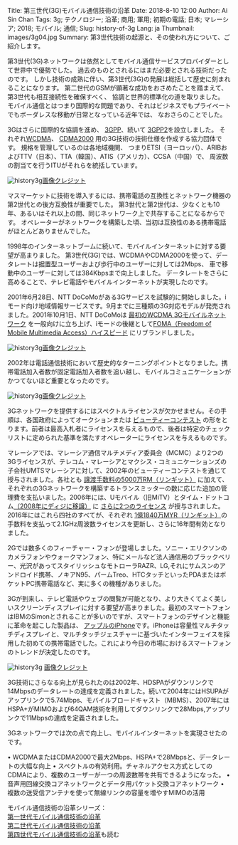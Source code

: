 Title: 第三世代(3G)モバイル通信技術の沿革
Date: 2018-8-10 12:00
Author: Ai Sin Chan
Tags: 3g; テクノロジー; 沿革; 商用; 軍用; 初期の電話; 日本; マレーシア; 2018; モバイル; 通信; 
Slug: history-of-3g
Lang: ja
Thumbnail: images/3g04.jpg
Summary: 第3世代技術の起源と、その使われ方について、ご紹介します。

第3世代(3G)ネットワークは依然としてモバイル通信サービスプロバイダーとして世界中で優勢でした。
過去のものとされるにはまだ必要とされる技術だったのです。
しかし技術の成熟に伴い、第3世代(3G)の発展は総括して歴史に刻まれることになります。
第二世代のGSMが顕著な成功をおさめたことを踏まえて、第3世代も相互接続性を確保すべく、
協調と世界的標準化の道を取りました。
モバイル通信とはつまり国際的な問題であり、それはビジネスでもプライベートでもボーダレスな移動が日常となっている近年では、
なおさらのことでした。

3Gはさらに国際的な協調を進め、 [3GPP](http://www.3gpp.org/)、続いて [3GPP2](https://www.3gpp2.org/)を設立しました。
それぞれ[WCDMA](http://www.3gpp.org/technologies/keywords-acronyms/104-w-cdma)、 
[CDMA2000](https://www.3gpp2.org/Public_html/News/2000418_NewsRelease.cfm)  用の3G技術の技術仕様を作成する協力団体です。
規格を管理しているのは各地域機関、
つまりETSI（ヨーロッパ）、ARIBおよびTTV（日本）、TTA（韓国）、ATIS（アメリカ）、CCSA（中国）で、
周波数の割当てを行うITUがそれらを統括しています。

![history3g](/images/3g01.gif)<a class="caption" href="http://www.3gpp.org/specifications/work-plan">画像クレジット</a>

マスマーケットに技術を導入するには、携帯電話の互換性とネットワーク機器の第2世代との後方互換性が重要でした。
第3世代と第2世代は、少なくとも10年、あるいはそれ以上の間、同じネットワーク上で共存することになるからです。
オペレーターがネットワークを構築した頃、当初は互換性のある携帯電話がほとんどありませんでした。

1998年のインターネットブームに続いて、モバイルインターネットに対する要望が高まりました。
第3世代(3G)では、WCDMAやCDMA2000を使って、データレートは据置型ユーザーおよび歩行中のユーザーに対しては2Mbps、
車で移動中のユーザーに対しては384Kbpsまで向上しました。
データレートをさらに高めることで、テレビ電話やモバイルインターネットが実現したのです。

2001年6月28日、NTT DoCoMoがある3Gサービスを試験的に開始しました。iモード向け地域情報サービスです。9月までに三種類の3G対応モデルが発売されました。2001年10月1日、NTT DoCoMoは [最初のWCDMA 3Gモバイルネットワーク](https://www.zdnet.com/article/worlds-first-3g-phone-network-goes-live/) を一般向けに立ち上げ、iモードの後継として[FOMA（Freedom of Mobile Multimedia Access）ハイスピード](https://web.archive.org/web/20090421060836/http:/www.nttdocomo.co.jp/service/func_tool/high_speed/) にリブランドしました。

![history3g](/images/3g02.jpg)<a class="caption" href="https://en.wikipedia.org/wiki/Freedom_of_Mobile_Multimedia_Access">画像クレジット</a>

2002年は電話通信技術において歴史的なターニングポイントとなりました。携帯電話加入者数が固定電話加入者数を追い越し、モバイルコミュニケーションがかつてないほど重要となったのです。

![history3g](/images/3g03.png)<a class="caption" href="https://www.itu.int/itunews/issue/2003/06/thirdgeneration.html">画像クレジット</a>


3Gネットワークを提供するにはスペクトルライセンスが欠かせません。その手順は、各国政府によってオークションまたは [ビューティーコンテスト](https://www.itu.int/itunews/issue/2003/06/thirdgeneration.html) の形をとります。前者は最高入札者にライセンスを与えるもので、後者は特定のチェックリストに定められた基準を満たすオペレーターにライセンスを与えるものです。


マレーシアでは、マレーシア通信マルチメディア委員会（MCMC）より2つの3Gライセンスが、テレコム・マレーシアとマクシス・コミュニケーションズの子会社UMTSマレーシアに対して、2002年のビューティーコンテストを通じて授与されました。各社とも [譲渡手数料の5000万RM（リンギット）](https://www.mcmc.gov.my/media/press-clippings/malaysia-awards-3g-licenses) に加えて、それぞれの3Gネットワークを構築するトランスミッターの数に応じた追加の管理費を支払いました。2006年には、Uモバイル（旧MiTV）とタイム・ドットコム[（2008年にディジに移譲）](http://www.digi.com.my/aboutus/media/press_release_detail.do?id=3980&page=2&year=2008) に [さらに2つのライセンス](https://www.zdnet.com/article/malaysia-gets-new-3g-operator/) が授与されました。2016年にはこれら四社のすべてが、それぞれ [1億1840万MYR（リンギット）](https://www.developingtelecoms.com/business/operator-news/7576-malaysian-operators-renew-2-1ghz-licences.html)の手数料を支払って2.1GHz周波数ライセンスを更新し、さらに16年間有効となりました。

2Gでは数多くのフィーチャー・フォンが登場しました。ソニー・エリクソンのカメラフォンやウォークマンフォン、特にメールなど法人通信用のブラックベリー、光沢があってスタイリッシュなモトローラRAZR、LG,それにサムスンのアンドロイド携帯、ノキアN95、パームTreo、HTCタッチといったPDAまたはポケットPC携帯電話など、実に多くの機種がありました。

3Gが到来し、テレビ電話やウェブの閲覧が可能となり、より大きくてよく美しいスクリーンディスプレイに対する要望が高まりました。最初のスマートフォンはIBMのSimonとされることが多いのですが、スマートフォンのデザインと機能に革命を起こした製品は、 [アップルのiPhone](https://ja.wikipedia.org/wiki/IPhone)です。iPhoneは容量性マルチタッチディスプレイと、マルチタッチジェスチャーに基づいたインターフェイスを採用した初めての携帯電話でした。これにより今日の市場におけるスマートフォンのトレンドが決定したのです。

![history3g](/images/3g04.jpg)
<a class="caption" href="https://www.firstpost.com/tech/photos/in-pictures-the-first-apple-iphone-to-iphone-x-heres-how-this-smartphone-has-evolved-over-the-years-4038589-2.html">画像クレジット</a>

3G技術にさらなる向上が見られたのは2002年、HDSPAがダウンリンクで14Mbpsのデータレートの達成を定義されました。続いて2004年にはHSUPAがアップリンクで5.74Mbps、モバイルブロードキャスト（MBMS）、2007年にはHSPA+がMIMOおよび64QAM技術を利用してダウンリンクで28Mbps,アップリンクで11Mbpsの達成を定義されました。

3Gネットワークでは次の点で向上し、モバイルインターネットを実現させたのです。

•	WCDMAまたはCDMA2000で最大2Mbps、HSPA+で28Mbpsと、データレートの大幅な向上
•	スペクトルの有効利用。チャネルアクセス方式としてのCDMAにより、複数のユーザーが一つの周波数帯を共有できるようになった。
•	音声用回線交換コアネットワークとデータ用パケット交換コアネットワーク
•	複数の送受信アンテナを使って無線リンクの容量を増やすMIMOの活用

モバイル通信技術の沿革シリーズ：</br>
[第一世代モバイル通信技術の沿革](https://blog.xoxzo.com/ja/2018/07/24/history-of-1g/)</br>
[第二世代モバイル通信技術の沿革](https://blog.xoxzo.com/ja/2018/08/01/history-of-2g/)</br>
[第四世代モバイル通信技術の沿革](https://blog.xoxzo.com/ja/2018/08/15/history-of-4g/)も読む
